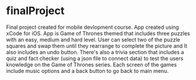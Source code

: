 # finalProject

Final project created for mobile devlopment course. App created using xCode for iOS. App is Game of Thrones themed that includes three puzzles with an easy, medium and hard level. User can select two of the puzzle squares and swap them until they rearrange to complete the picture and It also includes an undo button. There's also a trivia section that includes a quiz and fact checker (using a json file to connect data) to test the users knowledge on the Game of Thrones series. Each screen of the games include music options and a back button to go back to main menu. 
